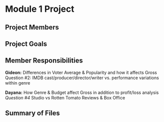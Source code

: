# Module 1 Project
## Project Members

## Project Goals

## Member Responsibilities
**Gideon:**
Differences in Voter Average & Popularity and how it affects Gross 
Question #2: IMDB cast/producer/director/writer vs. performance variations within genre 

**Dayana:** 
How Genre & Budget affect Gross in addition to profit/loss analysis
*Question #4* Studio vs Rotten Tomato Reviews & Box Office

## Summary of Files

 
